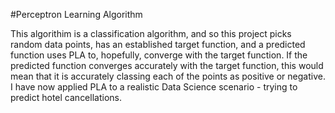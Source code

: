 #Perceptron Learning Algorithm

This algorithim is a classification algorithm, and so this project picks random data points, has an established target function, and a predicted function uses PLA to, hopefully, converge with the target function. If the predicted function converges accurately with the target function, this would mean that it is accurately classing each of the points as positive or negative. I have now applied PLA to a realistic Data Science scenario - trying to predict hotel cancellations.